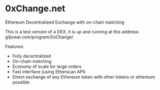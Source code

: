 # 0xChange.net
Ethereum Decentralized Exchange with on-chain matching

This is a test version of a DEX, it is up and running at this address: giljowal.com/program/0xChange/

Features:
- Fully decentralized
- On-chain matching
- Economy of scale for large orders
- Fast interface (using Etherscan API)
- Direct exchange of any Ethereum token with other tokens or ethereum possible
